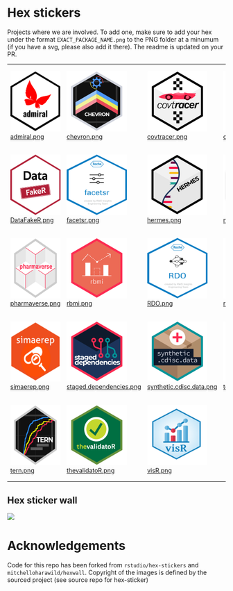 
# Hex stickers

Projects where we are involved. To add one, make sure to add your hex
under the format `EXACT_PACKAGE_NAME.png` to the PNG folder at a minumum
(if you have a svg, please also add it there). The readme is updated on
your PR.

<table>

<tr>

<td>

<img alt="Logo for admiral" src="thumbs/admiral.png" width="139" height="139"><br /><a href="PNG/admiral.png">admiral.png</a><br />

</td>

<td>

<img alt="Logo for chevron" src="thumbs/chevron.png" width="139" height="139"><br /><a href="PNG/chevron.png">chevron.png</a><br />

</td>

<td>

<img alt="Logo for covtracer" src="thumbs/covtracer.png" width="139" height="139"><br /><a href="PNG/covtracer.png">covtracer.png</a><br />

</td>

<td>

<img alt="Logo for crmPack" src="thumbs/crmPack.png" width="139" height="139"><br /><a href="PNG/crmPack.png">crmPack.png</a><br />

</td>

</tr>

<tr>

<td>

<img alt="Logo for DataFakeR" src="thumbs/DataFakeR.png" width="139" height="139"><br /><a href="PNG/DataFakeR.png">DataFakeR.png</a><br />

</td>

<td>

<img alt="Logo for facetsr" src="thumbs/facetsr.png" width="139" height="139"><br /><a href="PNG/facetsr.png">facetsr.png</a><br />

</td>

<td>

<img alt="Logo for hermes" src="thumbs/hermes.png" width="139" height="139"><br /><a href="PNG/hermes.png">hermes.png</a><br />

</td>

<td>

<img alt="Logo for nest" src="thumbs/nest.png" width="139" height="139"><br /><a href="PNG/nest.png">nest.png</a><br />

</td>

</tr>

<tr>

<td>

<img alt="Logo for pharmaverse" src="thumbs/pharmaverse.png" width="139" height="139"><br /><a href="PNG/pharmaverse.png">pharmaverse.png</a><br />

</td>

<td>

<img alt="Logo for rbmi" src="thumbs/rbmi.png" width="139" height="139"><br /><a href="PNG/rbmi.png">rbmi.png</a><br />

</td>

<td>

<img alt="Logo for RDO" src="thumbs/RDO.png" width="139" height="139"><br /><a href="PNG/RDO.png">RDO.png</a><br />

</td>

<td>

<img alt="Logo for rtables" src="thumbs/rtables.png" width="139" height="139"><br /><a href="PNG/rtables.png">rtables.png</a><br />

</td>

</tr>

<tr>

<td>

<img alt="Logo for simaerep" src="thumbs/simaerep.png" width="139" height="139"><br /><a href="PNG/simaerep.png">simaerep.png</a><br />

</td>

<td>

<img alt="Logo for staged.dependencies" src="thumbs/staged.dependencies.png" width="139" height="139"><br /><a href="PNG/staged.dependencies.png">staged.dependencies.png</a><br />

</td>

<td>

<img alt="Logo for synthetic.cdisc.data" src="thumbs/synthetic.cdisc.data.png" width="139" height="139"><br /><a href="PNG/synthetic.cdisc.data.png">synthetic.cdisc.data.png</a><br />

</td>

<td>

<img alt="Logo for teal" src="thumbs/teal.png" width="139" height="139"><br /><a href="PNG/teal.png">teal.png</a><br />

</td>

</tr>

<tr>

<td>

<img alt="Logo for tern" src="thumbs/tern.png" width="139" height="139"><br /><a href="PNG/tern.png">tern.png</a><br />

</td>

<td>

<img alt="Logo for thevalidatoR" src="thumbs/thevalidatoR.png" width="139" height="139"><br /><a href="PNG/thevalidatoR.png">thevalidatoR.png</a><br />

</td>

<td>

<img alt="Logo for visR" src="thumbs/visR.png" width="139" height="139"><br /><a href="PNG/visR.png">visR.png</a><br />

</td>

</tr>

</table>

## Hex sticker wall

![](README_files/figure-gfm/unnamed-chunk-3-1.png)<!-- -->

# Acknowledgements

Code for this repo has been forked from `rstudio/hex-stickers` and
`mitchelloharawild/hexwall`. Copyright of the images is defined by the
sourced project (see source repo for hex-sticker)
